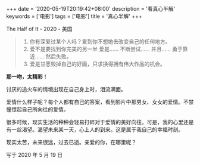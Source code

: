 +++
date = '2020-05-19T20:19:42+08:00'
description = '看真心半解'
keywords = ['电影']
tags = ['电影']
title = '真心半解'
+++

The Half of It - 2020 - 美国

> 1. 你有深爱过某个人吗？爱到你不想她去改变自己的任何地方。
> 2. 爱不是要找到你完美的另一半 爱是…… 不断尝试…… 并且…… 勇于靠近…… 然后失败。
> 3. 爱是甘愿毁掉自己的好画，只求换得拥有伟大作品的机会。

**那一吻，太精彩**！

讨厌的追火车的情境出现在自己身上时，泪流满面。

爱情什么样子呢？每个人都有自己的答案，看到影片中那男女、女女的爱情。不禁憧憬起自己所向往的爱情。

很多时候，现实生活的种种会轻易打碎对于爱情的美好向往，可是，我的心里还是有一丝渴望。渴望未来某一天，心上人的到来。这是属于我自己的幸福时刻。

现实太苦，未来很远，过去已逝。亲爱的你，在哪里呢？

写于 2020 年 5 月 19 日
